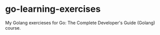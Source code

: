 # go-learning-exercises
My Golang exercieses for Go: The Complete Developer's Guide (Golang) course.
